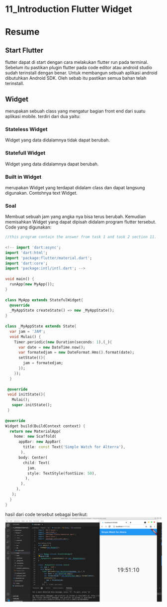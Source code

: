 # 11_Introduction Flutter Widget
# Resume
## Start Flutter
flutter dapat di start dengan cara melakukan flutter run pada terminal. Sebelum itu pastikan plugin flutter pada code editor atau android studio sudah terinstall dengan benar. Untuk membangun sebuah aplikasi android dibutuhkan Android SDK. Oleh sebab itu pastikan semua bahan telah terinstall.
## Widget
merupakan sebuah class yang mengatur bagian front end dari suatu aplikasi mobile.
terdiri dari dua yaitu:
### Stateless Widget
Widget yang data didalamnya tidak dapat berubah.
### Statefull Widget
Widget yang data didalamnya dapat berubah.
### Built in Widget
merupakan Widget yang terdapat didalam class dan dapat langsung digunakan. Contohnya text Widget.

### Soal 
Membuat sebuah jam yang angka nya bisa terus berubah. Kemudian memisahkan Widget yang dapat dipisah didalam program flutter tersebut.
Code yang digunakan:
```dart
//this program contain the answer from task 1 and task 2 section 11.

<!-- import 'dart:async';
import 'dart:html';
import 'package:flutter/material.dart';
import 'dart:core';
import 'package:intl/intl.dart'; -->

void main() {
  runApp(new MyApp());
}

class MyApp extends StatefulWidget{
  @override
  _MyAppState createState() => new _MyAppState();
}

class _MyAppState extends State{
  var jam = 'JAM';
  void Mulai() {
    Timer.periodic(new Duration(seconds: 1),(_){
      var date = new DateTime.now();
      var formatedjam = new DateFormat.Hms().format(date);
      setState((){
        jam = formatedjam;
      });
    });
  }

 @override 
 void initState(){
   Mulai();
   super.initState();
 }

@override
Widget build(BuildContext context) {
  return new MaterialApp(
    home: new Scaffold(
      appBar: new AppBar(
        title: const Text('Simple Watch for Alterra'),
       ),
      body: Center(
        child: Text(
          jam,
          style: TextStyle(fontSize: 50),
         ),
       ),
     ),
   );
  }
}
```

hasil dari code tersebut sebagai berikut:
![gambar 1](screenshots/1.png)